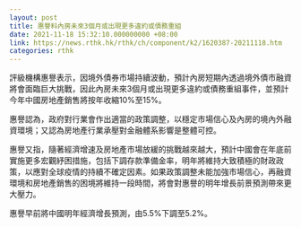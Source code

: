 ```yaml
---
layout: post
title: 惠譽料內房未來3個月或出現更多違約或債務重組
date: 2021-11-18 15:32:10.000000000 +08:00
link: https://news.rthk.hk/rthk/ch/component/k2/1620387-20211118.htm
categories: rthk
---
```


評級機構惠譽表示，因境外債券市場持續波動，預計內房短期內透過境外債市融資將會面臨巨大挑戰，因此內房未來3個月或出現更多違約或債務重組事件，並預計今年中國房地產銷售將按年收縮10%至15%。

惠譽認為，政府對行業會作出適當的政策調整，以穩定市場信心及內房的境內外融資環境；又認為房地產行業承壓對金融體系影響是整體可控。

惠譽又指，隨著經濟增速及房地產市場放緩的挑戰越來越大，預計中國會在年底前實施更多宏觀紓困措施，包括下調存款準備金率，明年將維持大致積極的財政政策，以應對全球疫情的持續不確定因素。如果政策調整未能加強市場信心，再融資環境和房地產銷售的困境將維持一段時間，將會對惠譽的明年增長前景預測帶來更大壓力。

惠譽早前將中國明年經濟增長預測，由5.5%下調至5.2%。

